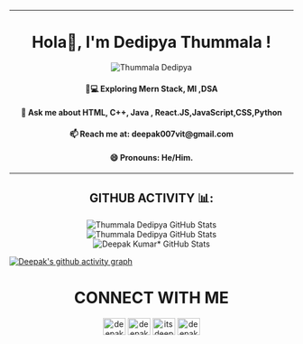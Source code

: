 <hr/>
<h1 align="center">Hola👋, I'm Dedipya Thummala !</h1>
<!-- <h3 align="center">A Frontened Developer and a Machine Learning Enthusiast.</h3> -->
 
  <p align="center"> <img src="https://komarev.com/ghpvc/?username=ThummalaDedipya" alt="Thummala Dedipya" />







<h4 align="center"> 👨💻 Exploring Mern Stack, Ml ,DSA</h4>
<h4 align="center"> 💬 Ask me about HTML, C++, Java , React.JS,JavaScript,CSS,Python</h4>
<h4 align="center"> 📫 Reach me at: <b>deepak007vit@gmail.com</b></h4>
<h4 align="center"> 😄 Pronouns: He/Him.</h4>



  
<hr/>
<h2 align="center"> GITHUB ACTIVITY 📊:</h2>

<p align="center">
<img src="https://github-readme-stats.vercel.app/api?username=ThummalaDedipya&&show_icons=true&&theme=algolia&&hide_border=true" alt="Thummala Dedipya GitHub Stats">
  <br/>
<img src="https://github-readme-stats.vercel.app/api/top-langs/?username=ThummalaDedipya&&layout=compact&&show_icons=true&&theme=algolia&&hide_border=true" alt=" Thummala Dedipya GitHub Stats">
  <br/>
<img src="https://github-readme-streak-stats.herokuapp.com/?user=ThummalaDedipya&&show_icons=true&&theme=algolia&&hide_border=true" alt="Deepak Kumar* GitHub Stats"> 
  </p>



[![Deepak's github activity graph](https://activity-graph.herokuapp.com/graph?username=ThummalaDedipya&&theme=react-dark)](https://github.com/ThummalaDedipya/github-readme-activity-graph)
<br />

<h1 align="center">CONNECT WITH ME</h1>
<p align="center">
<a href="https://twitter.com/deepakraj810" target="blank"><img align="center" src="https://raw.githubusercontent.com/rahuldkjain/github-profile-readme-generator/master/src/images/icons/Social/twitter.svg" alt="deepakraj810" height="30" width="40" /></a>
<a href="https://linkedin.com/in/deepak007vit" target="blank"><img align="center" src="https://raw.githubusercontent.com/rahuldkjain/github-profile-readme-generator/master/src/images/icons/Social/linked-in-alt.svg" alt="deepak007vit" height="30" width="40" /></a>
<a href="https://instagram.com/itsdeepak_96" target="blank"><img align="center" src="https://raw.githubusercontent.com/rahuldkjain/github-profile-readme-generator/master/src/images/icons/Social/instagram.svg" alt="itsdeepak_96" height="30" width="40" /></a>
<a href="https://www.facebook.com/Deepak007vit" target="blank"><img align="center" src="https://raw.githubusercontent.com/rahuldkjain/github-profile-readme-generator/master/src/images/icons/Social/facebook.svg" alt="deepakkumar" height="30" width="40" /></a>
</p>
